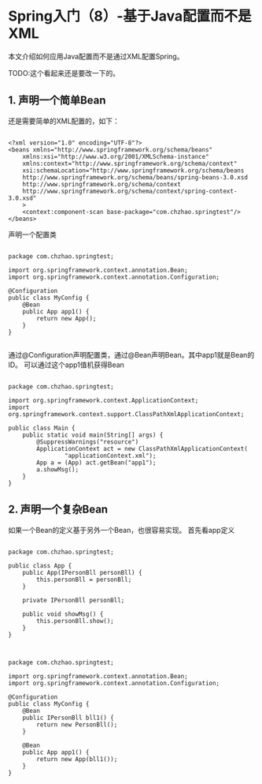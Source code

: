 # Spring入门（8）-基于Java配置而不是XML

本文介绍如何应用Java配置而不是通过XML配置Spring。


TODO:这个看起来还是要改一下的。

## 1. 声明一个简单Bean
还是需要简单的XML配置的，如下：

```

<?xml version="1.0" encoding="UTF-8"?>
<beans xmlns="http://www.springframework.org/schema/beans"
	xmlns:xsi="http://www.w3.org/2001/XMLSchema-instance"
	xmlns:context="http://www.springframework.org/schema/context"
	xsi:schemaLocation="http://www.springframework.org/schema/beans 	
	http://www.springframework.org/schema/beans/spring-beans-3.0.xsd
	http://www.springframework.org/schema/context
	http://www.springframework.org/schema/context/spring-context-3.0.xsd"
	>
	<context:component-scan base-package="com.chzhao.springtest"/>
</beans>

```

声明一个配置类

```

package com.chzhao.springtest;

import org.springframework.context.annotation.Bean;
import org.springframework.context.annotation.Configuration;

@Configuration
public class MyConfig {
	@Bean
	public App app1() {
		return new App();
	}
}


```

通过@Configuration声明配置类，通过@Bean声明Bean。其中app1就是Bean的ID。
可以通过这个app1值机获得Bean

```

package com.chzhao.springtest;

import org.springframework.context.ApplicationContext;
import org.springframework.context.support.ClassPathXmlApplicationContext;

public class Main {
	public static void main(String[] args) {
		@SuppressWarnings("resource")
		ApplicationContext act = new ClassPathXmlApplicationContext(
				"applicationContext.xml");		
		App a = (App) act.getBean("app1");
		a.showMsg();
	}
}

```

## 2. 声明一个复杂Bean
如果一个Bean的定义基于另外一个Bean，也很容易实现。
首先看app定义

```

package com.chzhao.springtest;

public class App {
	public App(IPersonBll personBll) {
		this.personBll = personBll;
	}

	private IPersonBll personBll;

	public void showMsg() {
		this.personBll.show();
	}
}


```



```

package com.chzhao.springtest;

import org.springframework.context.annotation.Bean;
import org.springframework.context.annotation.Configuration;

@Configuration
public class MyConfig {
	@Bean
	public IPersonBll bll1() {
		return new PersonBll();
	}

	@Bean
	public App app1() {
		return new App(bll1());
	}
}

```
